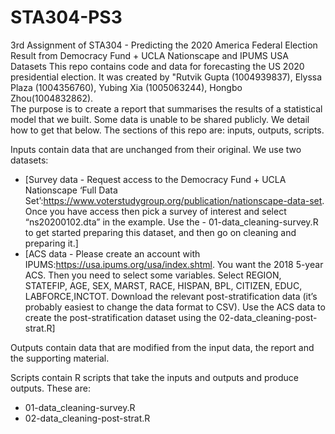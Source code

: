 # STA304-PS3
3rd Assignment of STA304 - Predicting the 2020 America Federal Election Result from Democracy Fund + UCLA Nationscape and IPUMS USA Datasets
This repo contains code and data for forecasting the US 2020 presidential election. 
It was created by "Rutvik Gupta (1004939837), Elyssa Plaza (1004356760), Yubing Xia (1005063244), Hongbo Zhou(1004832862).  
The purpose is to create a report that summarises the results of a statistical model that we built. 
Some data is unable to be shared publicly. We detail how to get that below. The sections of this repo are: inputs, outputs, scripts.

Inputs contain data that are unchanged from their original. We use two datasets:

- [Survey data - Request access to the Democracy Fund + UCLA Nationscape 
  ‘Full Data Set’:https://www.voterstudygroup.org/publication/nationscape-data-set. 
  Once you have access then pick a survey of interest and select “ns20200102.dta” in the example. 
  Use the - 01-data_cleaning-survey.R to get started preparing this dataset, and then go on cleaning and preparing it.]
- [ACS data - Please create an account with IPUMS:https://usa.ipums.org/usa/index.shtml. You want the 2018 5-year ACS. 
  Then you need to select some variables. Select REGION, STATEFIP, AGE, SEX, MARST, RACE, HISPAN, BPL, CITIZEN, EDUC, LABFORCE,INCTOT.
  Download the relevant post-stratification data (it’s probably easiest to change the data format to CSV). 
  Use the ACS data to create the post-stratification dataset using the 02-data_cleaning-post-strat.R]

Outputs contain data that are modified from the input data, the report and the supporting material.

Scripts contain R scripts that take the inputs and outputs and produce outputs.
These are:

- 01-data_cleaning-survey.R
- 02-data_cleaning-post-strat.R


